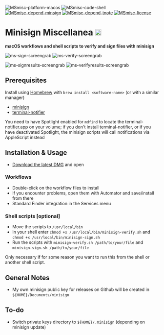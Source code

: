 ![MSmisc-platform-macos](https://img.shields.io/badge/platform-macOS-lightgrey.svg)
![MSmisc-code-shell](https://img.shields.io/badge/code-shell-yellow.svg)
[![MSmisc-depend-minsign](https://img.shields.io/badge/dependency-minisign%200.6-green.svg)](https://github.com/jedisct1/minisign)
[![MSmisc-depend-tnote](https://img.shields.io/badge/dependency-terminal--notifier%201.6.3-green.svg)](https://github.com/alloy/terminal-notifier)
[![MSmisc-license](http://img.shields.io/badge/license-MIT+-blue.svg)](https://github.com/JayBrown/minisign-misc/blob/master/license.md)

# Minisign Miscellanea <img src="https://github.com/JayBrown/minisign-misc/blob/master/img/jb-img.png" height="20px"/>
**macOS workflows and shell scripts to verify and sign files with minisign**

![ms-sign-screengrab](https://github.com/JayBrown/minisign-misc/blob/master/img/minisign-sign-grab.png) ![ms-verify-screengrab](https://github.com/JayBrown/minisign-misc/blob/master/img/minisign-verify-grab.png)

![ms-signresults-screengrab](https://github.com/JayBrown/minisign-misc/blob/master/img/minisign-signingresults-grab.png) ![ms-verifyresults-screengrab](https://github.com/JayBrown/minisign-misc/blob/master/img/minisign-verifyingresults-grab.png)

## Prerequisites
Install using [Homebrew](http://brew.sh) with `brew install <software-name>` (or with a similar manager)

* [minisign](https://github.com/jedisct1/minisign)
* [terminal-notifier](https://github.com/alloy/terminal-notifier)

You need to have Spotlight enabled for `mdfind` to locate the terminal-notifier.app on your volume; if you don't install terminal-notifier, or if you have deactivated Spotlight, the minisign scripts will call notifications via AppleScript instead

## Installation & Usage
* [Download the latest DMG](https://github.com/JayBrown/minisign-misc/releases) and open

### Workflows
* Double-click on the workflow files to install
* If you encounter problems, open them with Automator and save/install from there
* Standard Finder integration in the Services menu

### Shell scripts [optional]
* Move the scripts to `/usr/local/bin`
* In your shell enter `chmod +x /usr/local/bin/minisign-verify.sh` and `chmod +x /usr/local/bin/minisign-sign.sh`
* Run the scripts with `minisign-verify.sh /path/to/your/file` and `minisign-sign.sh /path/to/your/file`

Only necessary if for some reason you want to run this from the shell or another shell script.

## General Notes
* My own minisign public key for releases on Github will be created in `${HOME}/Documents/minisign`

## To-do
* Switch private keys directory to `${HOME}/.minisign` (depending on minisign update)
